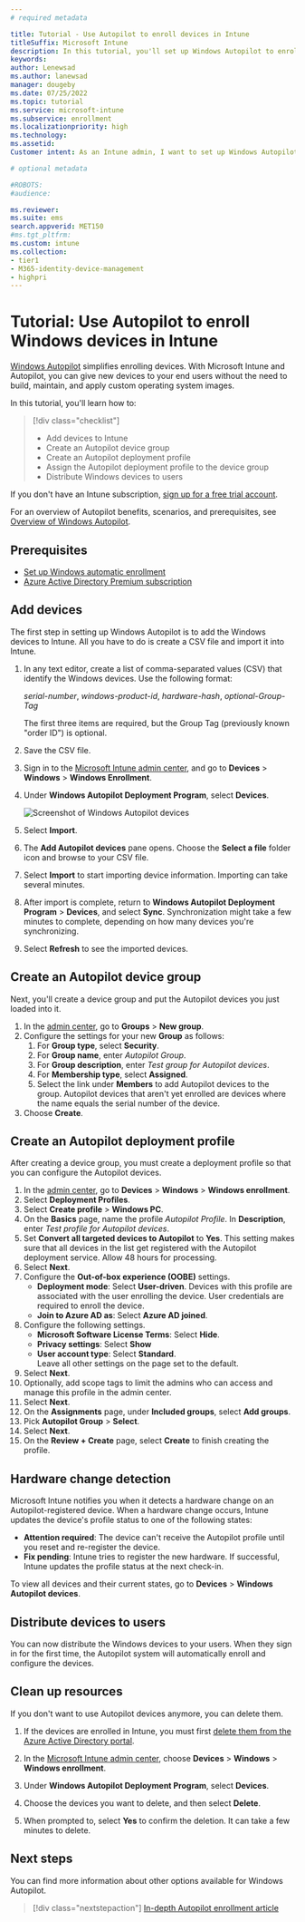 ```yaml
---
# required metadata

title: Tutorial - Use Autopilot to enroll devices in Intune
titleSuffix: Microsoft Intune
description: In this tutorial, you'll set up Windows Autopilot to enroll devices in Intune.
keywords:
author: Lenewsad
ms.author: lanewsad
manager: dougeby
ms.date: 07/25/2022
ms.topic: tutorial
ms.service: microsoft-intune
ms.subservice: enrollment
ms.localizationpriority: high
ms.technology:
ms.assetid: 
Customer intent: As an Intune admin, I want to set up Windows Autopilot so that users can enroll in Intune.

# optional metadata

#ROBOTS:
#audience:

ms.reviewer: 
ms.suite: ems
search.appverid: MET150
#ms.tgt_pltfrm:
ms.custom: intune
ms.collection:
- tier1
- M365-identity-device-management
- highpri
---
```


# Tutorial: Use Autopilot to enroll Windows devices in Intune

[Windows Autopilot](../../autopilot/index.yml) simplifies enrolling devices. With Microsoft Intune and Autopilot, you can give new devices to your end users without the need to build, maintain, and apply custom operating system images.

In this tutorial, you'll learn how to:
> [!div class="checklist"]
> * Add devices to Intune
> * Create an Autopilot device group
> * Create an Autopilot deployment profile
> * Assign the Autopilot deployment profile to the device group
> * Distribute Windows devices to users

If you don't have an Intune subscription, [sign up for a free trial account](../fundamentals/free-trial-sign-up.md).

For an overview of Autopilot benefits, scenarios, and prerequisites, see [Overview of Windows Autopilot](/windows/deployment/windows-autopilot/windows-10-autopilot).


## Prerequisites
- [Set up Windows automatic enrollment](quickstart-setup-auto-enrollment.md)
- [Azure Active Directory Premium subscription](/azure/active-directory/active-directory-get-started-premium) <!--&#40;[trial subscription](https://go.microsoft.com/fwlink/?LinkID=816845)&#41;-->


## Add devices

The first step in setting up Windows Autopilot is to add the Windows devices to Intune. All you have to do is create a CSV file and import it into Intune.

1. In any text editor, create a list of comma-separated values (CSV) that identify the Windows devices. Use the following format:
    
    *serial-number*, *windows-product-id*, *hardware-hash*, *optional-Group-Tag*
    
    The first three items are required, but the Group Tag (previously known "order ID") is optional.

2. Save the CSV file.

3. Sign in to the [Microsoft Intune admin center](https://go.microsoft.com/fwlink/?linkid=2109431), and go to **Devices** > **Windows** > **Windows Enrollment**. 

4.  Under **Windows Autopilot Deployment Program**, select **Devices**.   

    ![Screenshot of Windows Autopilot devices](./media/enrollment-autopilot/autopilot-import-device.png)  

5. Select **Import**.  

6. The **Add Autopilot devices** pane opens. Choose the **Select a file** folder icon and browse to your CSV file.  

5. Select **Import** to start importing device information. Importing can take several minutes.  

4. After import is complete, return to **Windows Autopilot Deployment Program** > **Devices**, and select **Sync**.   Synchronization might take a few minutes to complete, depending on how many devices you're synchronizing. 

5. Select **Refresh** to see the imported devices.

## Create an Autopilot device group

Next, you'll create a device group and put the Autopilot devices you just loaded into it.

1. In the [admin center](https://go.microsoft.com/fwlink/?linkid=2109431), go to **Groups** > **New group**.
2. Configure the settings for your new **Group** as follows:    
    1. For **Group type**, select **Security**.  
    2. For **Group name**, enter *Autopilot Group*.  
    3. For **Group description**, enter *Test group for Autopilot devices*.  
    4. For **Membership type**, select **Assigned**.
    5. Select the link under **Members** to add Autopilot devices to the group. Autopilot devices that aren't yet enrolled are devices where the name equals the serial number of the device.
4. Choose **Create**.  

## Create an Autopilot deployment profile

After creating a device group, you must create a deployment profile so that you can configure the Autopilot devices.

1. In the [admin center](https://go.microsoft.com/fwlink/?linkid=2109431), go to **Devices** > **Windows** > **Windows enrollment**. 
2. Select **Deployment Profiles**. 
3. Select **Create profile** > **Windows PC**.  
4. On the **Basics** page, name the profile *Autopilot Profile*. In **Description**, enter *Test profile for Autopilot devices*.
5. Set **Convert all targeted devices to Autopilot** to **Yes**. This setting makes sure that all devices in the list get registered with the Autopilot deployment service. Allow 48 hours for processing.
6. Select **Next**.  
7. Configure the **Out-of-box experience (OOBE)** settings. 
    * **Deployment mode**: Select **User-driven**. Devices with this profile are associated with the user enrolling the device. User credentials are required to enroll the device.
    * **Join to Azure AD as**: Select **Azure AD joined**.
8. Configure the following settings. 
    - **Microsoft Software License Terms**: Select **Hide**.  
    - **Privacy settings**: Select **Show**
    - **User account type**: Select **Standard**.    
 Leave all other settings on the page set to the default.    
9. Select **Next**.  
10. Optionally, add scope tags to limit the admins who can access and manage this profile in the admin center.  
11. Select **Next**.  
12. On the **Assignments** page, under **Included groups**, select **Add groups**.   
10. Pick **Autopilot Group** > **Select**.  
11. Select **Next**.
12. On the **Review + Create** page, select **Create** to finish creating the profile.

## Hardware change detection  
Microsoft Intune notifies you when it detects a hardware change on an Autopilot-registered device. When a hardware change occurs, Intune updates the device's profile status to one of the following states:

* **Attention required**: The device can't receive the Autopilot profile until you reset and re-register the device.  
* **Fix pending**: Intune tries to register the new hardware. If successful, Intune updates the profile status at the next check-in.  

To view all devices and their current states, go to **Devices** > **Windows Autopilot devices**.   

## Distribute devices to users

You can now distribute the Windows devices to your users. When they sign in for the first time, the Autopilot system will automatically enroll and configure the devices. 

## Clean up resources

If you don't want to use Autopilot devices anymore, you can delete them.

1. If the devices are enrolled in Intune, you must first [delete them from the Azure Active Directory portal](../remote-actions/devices-wipe.md#delete-devices-from-the-azure-active-directory-portal).

2. In the [Microsoft Intune admin center](https://go.microsoft.com/fwlink/?linkid=2109431), choose **Devices** > **Windows** > **Windows enrollment**. 

3. Under **Windows Autopilot Deployment Program**, select **Devices**.  

3. Choose the devices you want to delete, and then select **Delete**.

4. When prompted to, select **Yes** to confirm the deletion. It can take a few minutes to delete. 

## Next steps

You can find more information about other options available for Windows Autopilot.

> [!div class="nextstepaction"]
> [In-depth Autopilot enrollment article](../../autopilot/enrollment-autopilot.md)
